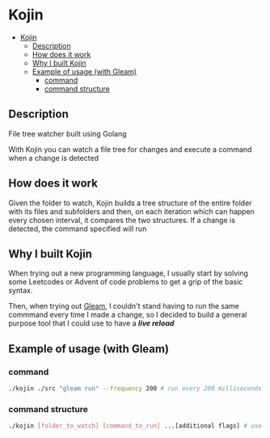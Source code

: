 # Kojin

- [Kojin](#kojin)
  - [Description](#description)
  - [How does it work](#how-does-it-work)
  - [Why I built Kojin](#why-i-built-kojin)
  - [Example of usage (with Gleam)](#example-of-usage-with-gleam)
    - [command](#command)
    - [command structure](#command-structure)

## Description

File tree watcher built using Golang

With Kojin you can watch a file tree for changes and execute a command when a change is detected

## How does it work

Given the folder to watch, Kojin builds a tree structure of the entire folder with its files and subfolders and then, on each iteration which can happen every chosen interval, it compares the two structures.
If a change is detected, the command specified will run

## Why I built Kojin

When trying out a new programming language, I usually start by solving some Leetcodes or Advent of code problems to get a grip of the basic syntax.

Then, when trying out [Gleam](https://gleam.run/), I couldn't stand having to run the same commmand every time I made a change, so I decided to build a general purpose tool that I could use to have a **_live reload_**

## Example of usage (with Gleam)

### command

```bash
./kojin ./src "gleam run" --frequency 200 # run every 200 milliseconds and ignore the build folder/s
```

### command structure

```bash
./kojin [folder_to_watch] [command_to_run] ...[additional flags] # use ./kojin --help for more info
```
